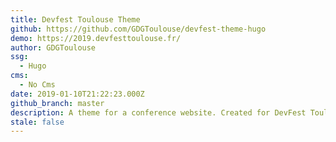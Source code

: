 ```yaml
---
title: Devfest Toulouse Theme
github: https://github.com/GDGToulouse/devfest-theme-hugo
demo: https://2019.devfesttoulouse.fr/
author: GDGToulouse
ssg:
  - Hugo
cms:
  - No Cms
date: 2019-01-10T21:22:23.000Z
github_branch: master
description: A theme for a conference website. Created for DevFest Toulouse 2019
stale: false
---
```

